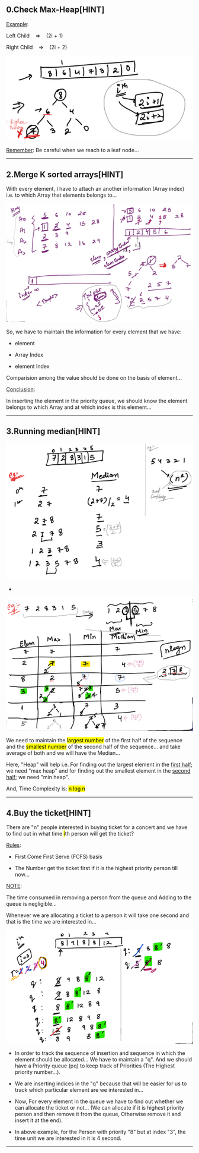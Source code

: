 ## 0.Check Max-Heap[HINT]

<u>Example</u>:

Left Child    =>    (2i + 1)

Right Child    =>    (2i + 2)

![](images/1.png)

<u>Remember</u>: Be careful when we reach to a leaf node...

-----

## 2.Merge K sorted arrays[HINT]

With every element, I have to attach an another information (Array index) i.e. to which Array that elements belongs to...

![](images/2.png)

So, we have to maintain the information for every element that we have:

- element

- Array Index

- element Index

Comparision among the value should be done on the basis of element... 

<u>Conclusion</u>:

In inserting the element in the priority queue, we should know the element belongs to which Array and at which index is this element...

----------

## 3.Running median[HINT]

![](images/3.png)

-

![](images/4.png)

We need to maintain the <mark>largest number</mark> of the first half of the sequence and the <mark>smallest number</mark> of the second half of the sequence... and take average of both and we will have the Median...

Here, "Heap" will help i.e. For finding out the largest element in the <u>first half</u>; we need "max heap" and for finding out the smallest element in the <u>second half</u>; we need "min heap".

And, Time Complexity is: <mark>n log n</mark>

--------------

## 4.Buy the ticket[HINT]

There are "n" people interested in buying ticket for a concert and we have to find out in what time <mark>i</mark>th person will get the ticket?

<u>Rules</u>:

- First Come First Serve (FCFS) basis

- The Number get the ticket first if it is the highest priority person till now...

<u>NOTE</u>:

The time consumed in removing a person from the queue and Adding to the queue is negligible...

Whenever we are allocating a ticket to a person it will take one second and that is the time we are interested in...

![](images/5.png)

- In order to track the sequence of insertion and sequence in which the element should be allocated... We have to maintain a "q". And we should have a Priority queue (pq) to keep track of Priorities (The Highest priority number...).

- We are inserting indices in the "q" because that will be easier for us to track which particular element are we interested in...

- Now, For every element in the queue we have to find out whether we can allocate the ticket or not... (We can allocate if it is highest priority person and then remove it from the queue, Otherwise remove it and insert it at the end).

- In above example, for the Person with priority "8" but at index "3", the time unit we are interested in it is 4 second.

------------------
